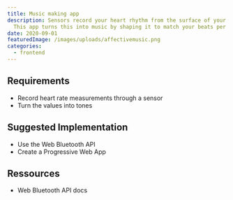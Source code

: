 ```yaml
---
title: Music making app
description: Sensors record your heart rhythm from the surface of your skin.
  This app turns this into music by shaping it to match your beats per minute.
date: 2020-09-01
featuredImage: /images/uploads/affectivemusic.png
categories:
  - frontend
---
```

## Requirements

* Record heart rate measurements through a sensor 
* Turn the values into tones

## Suggested Implementation

* Use the Web Bluetooth API
* Create a Progressive Web App

## Ressources

* Web Bluetooth API docs